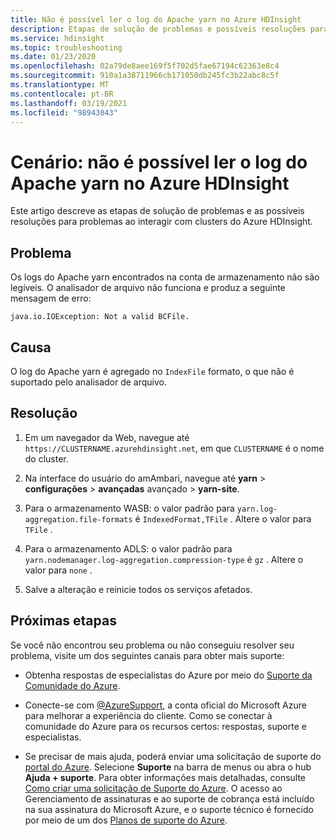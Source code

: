 ```yaml
---
title: Não é possível ler o log do Apache yarn no Azure HDInsight
description: Etapas de solução de problemas e possíveis resoluções para problemas ao interagir com clusters do Azure HDInsight.
ms.service: hdinsight
ms.topic: troubleshooting
ms.date: 01/23/2020
ms.openlocfilehash: 02a79de8aee169f5f702d5fae67194c62363e8c4
ms.sourcegitcommit: 910a1a38711966cb171050db245fc3b22abc8c5f
ms.translationtype: MT
ms.contentlocale: pt-BR
ms.lasthandoff: 03/19/2021
ms.locfileid: "98943043"
---
```

# <a name="scenario-unable-to-read-apache-yarn-log-in-azure-hdinsight"></a>Cenário: não é possível ler o log do Apache yarn no Azure HDInsight

Este artigo descreve as etapas de solução de problemas e as possíveis resoluções para problemas ao interagir com clusters do Azure HDInsight.

## <a name="issue"></a>Problema

Os logs do Apache yarn encontrados na conta de armazenamento não são legíveis. O analisador de arquivo não funciona e produz a seguinte mensagem de erro:

```
java.io.IOException: Not a valid BCFile.
```

## <a name="cause"></a>Causa

O log do Apache yarn é agregado no `IndexFile` formato, o que não é suportado pelo analisador de arquivo.

## <a name="resolution"></a>Resolução

1. Em um navegador da Web, navegue até `https://CLUSTERNAME.azurehdinsight.net`, em que `CLUSTERNAME` é o nome do cluster.

1. Na interface do usuário do amAmbari, navegue até **yarn**  >  **configurações**  >  **avançadas** avançado  >  **yarn-site**.

1. Para o armazenamento WASB: o valor padrão para `yarn.log-aggregation.file-formats` é `IndexedFormat,TFile` . Altere o valor para `TFile` .

1. Para o armazenamento ADLS: o valor padrão para `yarn.nodemanager.log-aggregation.compression-type` é `gz` . Altere o valor para `none` .

1. Salve a alteração e reinicie todos os serviços afetados.

## <a name="next-steps"></a>Próximas etapas

Se você não encontrou seu problema ou não conseguiu resolver seu problema, visite um dos seguintes canais para obter mais suporte:

* Obtenha respostas de especialistas do Azure por meio do [Suporte da Comunidade do Azure](https://azure.microsoft.com/support/community/).

* Conecte-se com [@AzureSupport](https://twitter.com/azuresupport), a conta oficial do Microsoft Azure para melhorar a experiência do cliente. Como se conectar à comunidade do Azure para os recursos certos: respostas, suporte e especialistas.

* Se precisar de mais ajuda, poderá enviar uma solicitação de suporte do [portal do Azure](https://portal.azure.com/?#blade/Microsoft_Azure_Support/HelpAndSupportBlade/). Selecione **Suporte** na barra de menus ou abra o hub **Ajuda + suporte**. Para obter informações mais detalhadas, consulte [Como criar uma solicitação de Suporte do Azure](../../azure-portal/supportability/how-to-create-azure-support-request.md). O acesso ao Gerenciamento de assinaturas e ao suporte de cobrança está incluído na sua assinatura do Microsoft Azure, e o suporte técnico é fornecido por meio de um dos [Planos de suporte do Azure](https://azure.microsoft.com/support/plans/).